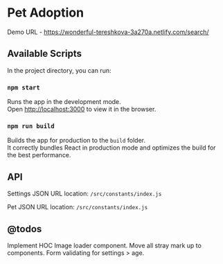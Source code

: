 # Pet Adoption

Demo URL - https://wonderful-tereshkova-3a270a.netlify.com/search/

## Available Scripts

In the project directory, you can run:

### `npm start`

Runs the app in the development mode.<br>
Open [http://localhost:3000](http://localhost:3000) to view it in the browser.

### `npm run build`

Builds the app for production to the `build` folder.<br>
It correctly bundles React in production mode and optimizes the build for the best performance.

## API

Settings JSON URL location: `/src/constants/index.js`

Pet JSON URL location: `/src/constants/index.js`

## @todos

Implement HOC Image loader component.
Move all stray mark up to components.
Form validating for settings > age.

